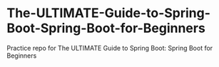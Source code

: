 # The-ULTIMATE-Guide-to-Spring-Boot-Spring-Boot-for-Beginners
Practice repo for The ULTIMATE Guide to Spring Boot: Spring Boot for Beginners
